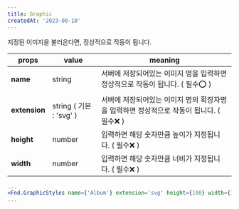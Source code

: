 ```yaml
---
title: Graphic
createdAt: '2023-08-10'
---
```


지정된 이미지을 불러온다면, 정상적으로 작동이 됩니다.

| props         | value                   | meaning                                                                                  |
| ------------- | ----------------------- | ---------------------------------------------------------------------------------------- |
| **name**      | string                  | 서버에 저장되어있는 이미지 명을 입력하면 정상적으로 작동이 됩니다. ( 필수⭕ )            |
| **extension** | string ( 기본 : 'svg' ) | 서버에 저장되어있는 이미지 명의 확장자명을 입력하면 정상적으로 작동이 됩니다. ( 필수❌ ) |
| **height**    | number                  | 입력하면 해당 숫자만큼 높이가 지정됩니다. ( 필수❌ )                                     |
| **width**     | number                  | 입력하면 해당 숫자만큼 너비가 지정됩니다. ( 필수❌ )                                     |

```jsx
...
<Fnd.GraphicStyles name={'Album'} extension='svg' height={100} width={100} />
...
```
